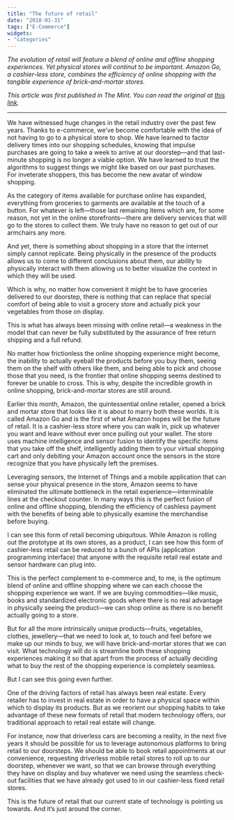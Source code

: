 ```yaml
---
title: "The future of retail"
date: "2018-01-31"
tags: ["E-Commerce"]
widgets: 
- "categories"
---
```


*The evolution of retail will feature a blend of online and offline shopping experiences. Yet physical stores will continut to be important. Amazon Go, a cashier-less store, combines the efficiency of online shopping with the tangible experience of brick-and-mortar stores.*
<!--more-->
*This article was first published in The Mint. You can read the original at [this link](https://www.livemint.com/Opinion/0CzBGkoXI2rJlqHhhB6bIM/The-future-of-retail.html).*

---

We have witnessed huge changes in the retail industry over the past few years. Thanks to e-commerce, we’ve become comfortable with the idea of not having to go to a physical store to shop. We have learned to factor delivery times into our shopping schedules, knowing that impulse purchases are going to take a week to arrive at our doorstep—and that last-minute shopping is no longer a viable option. We have learned to trust the algorithms to suggest things we might like based on our past purchases. For inveterate shoppers, this has become the new avatar of window shopping.

As the category of items available for purchase online has expanded, everything from groceries to garments are available at the touch of a button. For whatever is left—those last remaining items which are, for some reason, not yet in the online storefronts—there are delivery services that will go to the stores to collect them. We truly have no reason to get out of our armchairs any more.

And yet, there is something about shopping in a store that the internet simply cannot replicate. Being physically in the presence of the products allows us to come to different conclusions about them, our ability to physically interact with them allowing us to better visualize the context in which they will be used.

Which is why, no matter how convenient it might be to have groceries delivered to our doorstep, there is nothing that can replace that special comfort of being able to visit a grocery store and actually pick your vegetables from those on display.

This is what has always been missing with online retail—a weakness in the model that can never be fully substituted by the assurance of free return shipping and a full refund.

No matter how frictionless the online shopping experience might become, the inability to actually eyeball the products before you buy them, seeing them on the shelf with others like them, and being able to pick and choose those that you need, is the frontier that online shopping seems destined to forever be unable to cross. This is why, despite the incredible growth in online shopping, brick-and-mortar stores are still around.

Earlier this month, Amazon, the quintessential online retailer, opened a brick and mortar store that looks like it is about to marry both these worlds. It is called Amazon Go and is the first of what Amazon hopes will be the future of retail. It is a cashier-less store where you can walk in, pick up whatever you want and leave without ever once pulling out your wallet. The store uses machine intelligence and sensor fusion to identify the specific items that you take off the shelf, intelligently adding them to your virtual shopping cart and only debiting your Amazon account once the sensors in the store recognize that you have physically left the premises.

Leveraging sensors, the Internet of Things and a mobile application that can sense your physical presence in the store, Amazon seems to have eliminated the ultimate bottleneck in the retail experience—interminable lines at the checkout counter. In many ways this is the perfect fusion of online and offline shopping, blending the efficiency of cashless payment with the benefits of being able to physically examine the merchandise before buying.

I can see this form of retail becoming ubiquitous. While Amazon is rolling out the prototype at its own stores, as a product, I can see how this form of cashier-less retail can be reduced to a bunch of APIs (application programming interface) that anyone with the requisite retail real estate and sensor hardware can plug into.

This is the perfect complement to e-commerce and, to me, is the optimum blend of online and offline shopping where we can each choose the shopping experience we want. If we are buying commodities—like music, books and standardized electronic goods where there is no real advantage in physically seeing the product—we can shop online as there is no benefit actually going to a store.

But for all the more intrinsically unique products—fruits, vegetables, clothes, jewellery—that we need to look at, to touch and feel before we make up our minds to buy, we will have brick-and-mortar stores that we can visit. What technology will do is streamline both these shopping experiences making it so that apart from the process of actually deciding what to buy the rest of the shopping experience is completely seamless.

But I can see this going even further.

One of the driving factors of retail has always been real estate. Every retailer has to invest in real estate in order to have a physical space within which to display its products. But as we reorient our shopping habits to take advantage of these new formats of retail that modern technology offers, our traditional approach to retail real estate will change.

For instance, now that driverless cars are becoming a reality, in the next five years it should be possible for us to leverage autonomous platforms to bring retail to our doorsteps. We should be able to book retail appointments at our convenience, requesting driverless mobile retail stores to roll up to our doorstep, whenever we want, so that we can browse through everything they have on display and buy whatever we need using the seamless check-out facilities that we have already got used to in our cashier-less fixed retail stores.

This is the future of retail that our current state of technology is pointing us towards. And it’s just around the corner.

